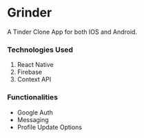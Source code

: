 # Grinder

A Tinder Clone App for both IOS and Android.

### Technologies Used

1. React Native
2. Firebase
3. Context API

### Functionalities

-   Google Auth
-   Messaging
-   Profile Update Options
